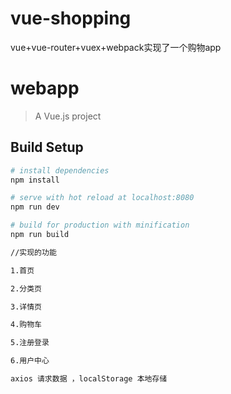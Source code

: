 # vue-shopping
vue+vue-router+vuex+webpack实现了一个购物app
# webapp

> A Vue.js project

## Build Setup

``` bash
# install dependencies
npm install

# serve with hot reload at localhost:8080
npm run dev

# build for production with minification
npm run build

//实现的功能

1.首页

2.分类页

3.详情页

4.购物车

5.注册登录

6.用户中心

axios 请求数据 ，localStorage 本地存储
